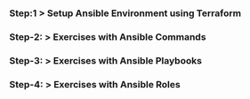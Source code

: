 ### Step:1      >  Setup Ansible Environment using Terraform


### Step-2:     >  Exercises with Ansible Commands


### Step-3:     >  Exercises with Ansible Playbooks


### Step-4:     >  Exercises with Ansible Roles
